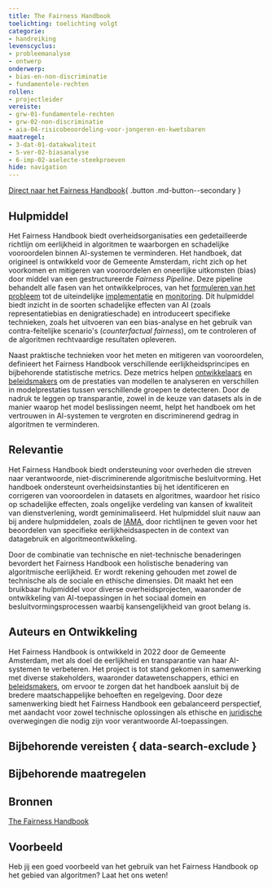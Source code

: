 ```yaml
---
title: The Fairness Handbook
toelichting: toelichting volgt
categorie: 
- handreiking
levenscyclus:
- probleemanalyse
- ontwerp
onderwerp:
- bias-en-non-discriminatie
- fundamentele-rechten
rollen:
- projectleider
vereiste:
- grw-01-fundamentele-rechten
- grw-02-non-discriminatie
- aia-04-risicobeoordeling-voor-jongeren-en-kwetsbaren
maatregel:
- 3-dat-01-datakwaliteit
- 5-ver-02-biasanalyse
- 6-imp-02-aselecte-steekproeven
hide: navigation
---
```


<!-- tags -->

[Direct naar het Fairness Handbook](https://openresearch.amsterdam/en/page/87589/the-fairness-handbook){ .button .md-button--secondary }

## Hulpmiddel
Het Fairness Handbook biedt overheidsorganisaties een gedetailleerde richtlijn om eerlijkheid in algoritmen te waarborgen en schadelijke vooroordelen binnen AI-systemen te verminderen. Het handboek, dat origineel is ontwikkeld voor de Gemeente Amsterdam, richt zich op het voorkomen en mitigeren van vooroordelen en oneerlijke uitkomsten (bias) door middel van een gestructureerde _Fairness Pipeline_. Deze pipeline behandelt alle fasen van het ontwikkelproces, van het [formuleren van het probleem](../../levenscyclus/probleemanalyse.md) tot de uiteindelijke [implementatie](../../levenscyclus/implementatie.md) en [monitoring](../../levenscyclus/monitoring-en-beheer.md). Dit hulpmiddel biedt inzicht in de soorten schadelijke effecten van AI (zoals representatiebias en denigratieschade) en introduceert specifieke technieken, zoals het uitvoeren van een bias-analyse en het gebruik van contra-feitelijke scenario's (_counterfactual fairness_), om te controleren of de algoritmen rechtvaardige resultaten opleveren.

Naast praktische technieken voor het meten en mitigeren van vooroordelen, definieert het Fairness Handbook verschillende eerlijkheidsprincipes en bijbehorende statistische metrics. Deze metrics helpen [ontwikkelaars](../../rollen/ontwikkelaar.md) en [beleidsmakers](../../rollen/beleid-en-advies.md) om de prestaties van modellen te analyseren en verschillen in modelprestaties tussen verschillende groepen te detecteren. Door de nadruk te leggen op transparantie, zowel in de keuze van datasets als in de manier waarop het model beslissingen neemt, helpt het handboek om het vertrouwen in AI-systemen te vergroten en discriminerend gedrag in algoritmen te verminderen.

## Relevantie
Het Fairness Handbook biedt ondersteuning voor overheden die streven naar verantwoorde, niet-discriminerende algoritmische besluitvorming. Het handboek ondersteunt overheidsinstanties bij het identificeren en corrigeren van vooroordelen in datasets en algoritmes, waardoor het risico op schadelijke effecten, zoals ongelijke verdeling van kansen of kwaliteit van dienstverlening, wordt geminimaliseerd. Het hulpmiddel sluit nauw aan bij andere hulpmiddelen, zoals de [IAMA](IAMA.md), door richtlijnen te geven voor het beoordelen van specifieke eerlijkheidsaspecten in de context van datagebruik en algoritmeontwikkeling.

Door de combinatie van technische en niet-technische benaderingen bevordert het Fairness Handbook een holistische benadering van algoritmische eerlijkheid. Er wordt rekening gehouden met zowel de technische als de sociale en ethische dimensies. Dit maakt het een bruikbaar hulpmiddel voor diverse overheidsprojecten, waaronder de ontwikkeling van AI-toepassingen in het sociaal domein en besluitvormingsprocessen waarbij kansengelijkheid van groot belang is.

## Auteurs en Ontwikkeling
Het Fairness Handbook is ontwikkeld in 2022 door de Gemeente Amsterdam, met als doel de eerlijkheid en transparantie van haar AI-systemen te verbeteren. Het project is tot stand gekomen in samenwerking met diverse stakeholders, waaronder datawetenschappers, ethici en [beleidsmakers](../../rollen/beleid-en-advies.md), om ervoor te zorgen dat het handboek aansluit bij de bredere maatschappelijke behoeften en regelgeving. Door deze samenwerking biedt het Fairness Handbook een gebalanceerd perspectief, met aandacht voor zowel technische oplossingen als ethische en [juridische](../../rollen/jurist.md) overwegingen die nodig zijn voor verantwoorde AI-toepassingen.

## Bijbehorende vereisten { data-search-exclude }

<!-- list_vereisten_on_maatregelen_page -->

## Bijbehorende maatregelen

<!-- list_maatregelen_on_hulpmiddelen_page -->


## Bronnen
[The Fairness Handbook](https://openresearch.amsterdam/en/page/87589/the-fairness-handbook)

## Voorbeeld

Heb jij een goed voorbeeld van het gebruik van het Fairness Handbook op het gebied van algoritmen? Laat het ons weten!